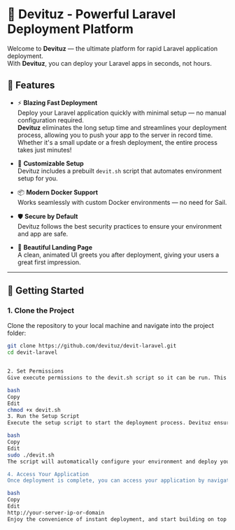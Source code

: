 # 🚀 Devituz - Powerful Laravel Deployment Platform

Welcome to **Devituz** — the ultimate platform for rapid Laravel application deployment.  
With **Devituz**, you can deploy your Laravel apps in seconds, not hours.

## 🌟 Features

- ⚡ **Blazing Fast Deployment**  
  Deploy your Laravel application quickly with minimal setup — no manual configuration required.  
  **Devituz** eliminates the long setup time and streamlines your deployment process, allowing you to push your app to the server in record time. Whether it's a small update or a fresh deployment, the entire process takes just minutes!

- 🔧 **Customizable Setup**  
  Devituz includes a prebuilt `devit.sh` script that automates environment setup for you.

- 📦 **Modern Docker Support**  
  Works seamlessly with custom Docker environments — no need for Sail.

- 🛡️ **Secure by Default**  
  Devituz follows the best security practices to ensure your environment and app are safe.

- 🎨 **Beautiful Landing Page**  
  A clean, animated UI greets you after deployment, giving your users a great first impression.

---

## 🚀 Getting Started

### 1. Clone the Project

Clone the repository to your local machine and navigate into the project folder:

```bash
git clone https://github.com/devituz/devit-laravel.git
cd devit-laravel


2. Set Permissions
Give execute permissions to the devit.sh script so it can be run. This step ensures the script is executable:

bash
Copy
Edit
chmod +x devit.sh
3. Run the Setup Script
Execute the setup script to start the deployment process. Devituz ensures that deploying your Laravel application is quick and easy. By running the following command, you will deploy your app to the server instantly:

bash
Copy
Edit
sudo ./devit.sh
The script will automatically configure your environment and deploy your Laravel application with a single command. Once it's done, your app will be live on the server.

4. Access Your Application
Once deployment is complete, you can access your application by navigating to the server's IP address or domain in a web browser:

bash
Copy
Edit
http://your-server-ip-or-domain
Enjoy the convenience of instant deployment, and start building on top of your app!
